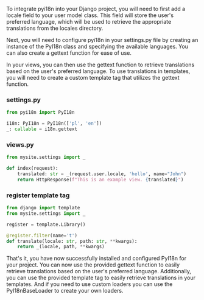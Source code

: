 
To integrate pyi18n into your Django project, you will need to first add a locale field to your user model class. This field will store the user's preferred language, which will be used to retrieve the appropriate translations from the locales directory.

Next, you will need to configure pyi18n in your settings.py file by creating an instance of the PyI18n class and specifying the available languages. You can also create a gettext function for ease of use.

In your views, you can then use the gettext function to retrieve translations based on the user's preferred language. To use translations in templates, you will need to create a custom template tag that utilizes the gettext function.


### settings.py
```python
from pyi18n import PyI18n

i18n: PyI18n = PyI18n(['pl', 'en'])
_: callable = i18n.gettext
```

### views.py
```python
from mysite.settings import _

def index(request):
    translated: str = _(request.user.locale, 'hello', name="John")
    return HttpResponse(f"This is an example view. {translated}")
```

### register template tag
```python
from django import template
from mysite.settings import _

register = template.Library()

@register.filter(name='t')
def translate(locale: str, path: str, **kwargs):
    return _(locale, path, **kwargs)
```

That's it, you have now successfully installed and configured PyI18n for your project. You can now use the provided gettext function to easily retrieve translations based on the user's preferred language. Additionally, you can use the provided template tag to easily retrieve translations in your templates. And if you need to use custom loaders you can use the PyI18nBaseLoader to create your own loaders.
